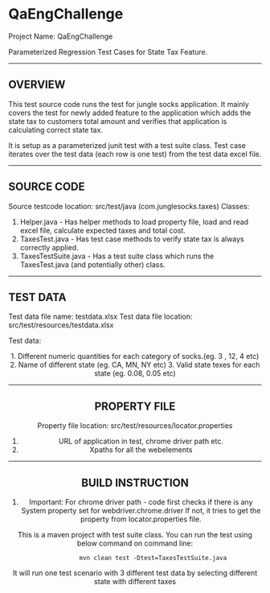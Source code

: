 # QaEngChallenge
Project Name: QaEngChallenge

Parameterized Regression Test Cases for State Tax Feature.


-----------------
OVERVIEW
-----------------

This test source code runs the test for jungle socks application. 
It mainly covers the test for newly added feature to the application which adds the state tax to 
customers total amount and verifies that application is calculating correct state tax.

It is setup as a parameterized junit test with a test suite class.
Test case iterates over the test data (each row is one test) from the test data excel file. 

------------------
SOURCE CODE
------------------
Source testcode location: src/test/java  (com.junglesocks.taxes)
Classes:

1. Helper.java - Has helper methods to load property file, load and read excel file, calculate expected taxes and total cost. 
2. TaxesTest.java - Has test case methods to verify state tax is always correctly applied.
3. TaxesTestSuite.java - Has a test suite class which runs the TaxesTest.java (and potentially other) class.

-------------------
TEST DATA
-------------------
Test data file name: testdata.xlsx
Test data file location: src/test/resources/testdata.xlsx

Test data: 
<header line> <data lines>
1. Different numeric quantities for each category of socks.(eg. 3 , 12, 4 etc)
2. Name of different state (eg. CA, MN, NY etc)
3. Valid state texes for each state (eg. 0.08, 0.05 etc)

-------------------
PROPERTY FILE
-------------------

Property file location: src/test/resources/locator.properties

1. URL of application in test, chrome driver path etc.
2. Xpaths for all the webelements
                                  


--------------------
BUILD INSTRUCTION
--------------------

1. Important: For chrome driver path - code first checks if there is any System property set for webdriver.chrome.driver
   If not, it tries to get the property from locator.properties file.

This is a maven project with test suite class. You can run the test using below command on command line:

              mvn clean test -Dtest=TaxesTestSuite.java

It will run one test scenario with 3 different test data by selecting different state with different taxes



                                   
                                
                                   
                                   
                                   
                                    


